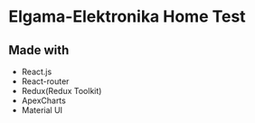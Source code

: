 # Elgama-Elektronika Home Test

## Made with

- React.js
- React-router
- Redux(Redux Toolkit)
- ApexCharts
- Material UI
